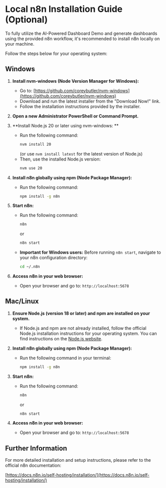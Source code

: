# Local n8n Installation Guide (Optional)

To fully utilize the AI-Powered Dashboard Demo and generate dashboards using the provided n8n workflow, it's recommended to install n8n locally on your machine.

Follow the steps below for your operating system:

## Windows

1.  **Install nvm-windows (Node Version Manager for Windows):**
    *   Go to: [https://github.com/coreybutler/nvm-windows](https://github.com/coreybutler/nvm-windows)
    *   Download and run the latest installer from the "Download Now!" link.
    *   Follow the installation instructions provided by the installer.

2.  **Open a new Administrator PowerShell or Command Prompt.**

3.  **Install Node.js 20 or later using nvm-windows: **
    *   Run the following command:
        ```bash
        nvm install 20
        ```
        (or use `nvm install latest` for the latest version of Node.js)
    *   Then, use the installed Node.js version:
        ```bash
        nvm use 20
        ```

4.  **Install n8n globally using npm (Node Package Manager):**
    *   Run the following command:
        ```bash
        npm install -g n8n
        ```

5.  **Start n8n:**
    *   Run the following command:
        ```bash
        n8n
        ```
        or
        ```bash
        n8n start
        ```
    *   **Important for Windows users:** Before running `n8n start`, navigate to your n8n configuration directory:
        ```bash
        cd ~/.n8n
        ```

6.  **Access n8n in your web browser:**
    *   Open your browser and go to: `http://localhost:5678`

## Mac/Linux

1.  **Ensure Node.js (version 18 or later) and npm are installed on your system.**
    *   If Node.js and npm are not already installed, follow the official Node.js installation instructions for your operating system. You can find instructions on the [Node.js website](https://nodejs.org/).

2.  **Install n8n globally using npm (Node Package Manager):**
    *   Run the following command in your terminal:
        ```bash
        npm install -g n8n
        ```

3.  **Start n8n:**
    *   Run the following command:
        ```bash
        n8n
        ```
        or
        ```bash
        n8n start
        ```

4.  **Access n8n in your web browser:**
    *   Open your browser and go to: `http://localhost:5678`

## Further Information

For more detailed installation and setup instructions, please refer to the official n8n documentation:

[https://docs.n8n.io/self-hosting/installation/](https://docs.n8n.io/self-hosting/installation/)